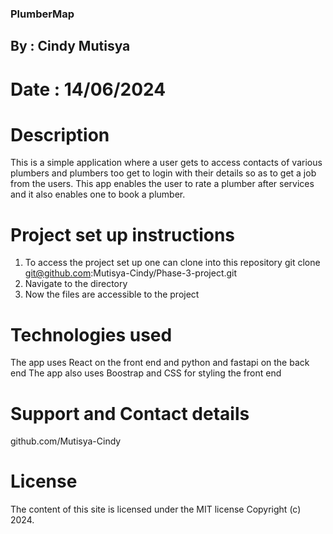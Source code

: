 ### PlumberMap

## By : Cindy Mutisya

# Date : 14/06/2024

# Description 
 This is a simple application where a user gets to access contacts of various plumbers and plumbers too get to login with their details so as to get a job from the users. This app enables the user to rate a plumber after services and it also enables one to book a plumber.

# Project set up instructions 
1. To access the project set up one can clone into this repository git clone git@github.com:Mutisya-Cindy/Phase-3-project.git
2. Navigate to the directory
3. Now the files are accessible to the project

# Technologies used
The app uses React on the front end and python and fastapi on the back end
The app also uses Boostrap and CSS for styling the front end

# Support and Contact details
github.com/Mutisya-Cindy

# License
The content of this site is licensed under the MIT license Copyright (c) 2024.
